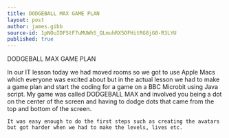 ```yaml
---
title: DODGEBALL MAX GAME PLAN
layout: post
author: james.gibb
source-id: 1pNOuIDFStF7uMUWhS_QLmuhRX5OFHitRG8jG0-R3LYU
published: true
---
```

DODGEBALL MAX GAME PLAN

   In our IT lesson today we had moved rooms so we got to use Apple Macs which everyone was excited about but in the actual lesson we had to make a game plan and start the coding for a game on a BBC Microbit using Java script. My game was called DODGEBALL MAX and involved you being a dot on the center of the screen and having to dodge dots that came from the top and bottom of the screen. 

    It was easy enough to do the first steps such as creating the avatars but got harder when we had to make the levels, lives etc.

